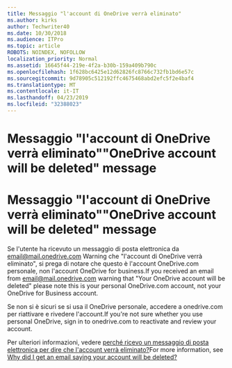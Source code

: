 ```yaml
---
title: Messaggio "l'account di OneDrive verrà eliminato"
ms.author: kirks
author: Techwriter40
ms.date: 10/30/2018
ms.audience: ITPro
ms.topic: article
ROBOTS: NOINDEX, NOFOLLOW
localization_priority: Normal
ms.assetid: 16645f44-219e-4f2a-b30b-159a409b790c
ms.openlocfilehash: 1f628bc6425e12d62826fc8766c732fb1bd6e57c
ms.sourcegitcommit: 9d78905c512192ffc4675468abd2efc5f2e4baf4
ms.translationtype: MT
ms.contentlocale: it-IT
ms.lasthandoff: 04/23/2019
ms.locfileid: "32388023"
---
```

# <a name="onedrive-account-will-be-deleted-message"></a><span data-ttu-id="7e0fc-102">Messaggio "l'account di OneDrive verrà eliminato"</span><span class="sxs-lookup"><span data-stu-id="7e0fc-102">"OneDrive account will be deleted" message</span></span>

# <a name="onedrive-account-will-be-deleted-message"></a><span data-ttu-id="7e0fc-103">Messaggio "l'account di OneDrive verrà eliminato"</span><span class="sxs-lookup"><span data-stu-id="7e0fc-103">"OneDrive account will be deleted" message</span></span>

<span data-ttu-id="7e0fc-104">Se l'utente ha ricevuto un messaggio di posta elettronica da email@mail.onedrive.com Warning che "l'account di OneDrive verrà eliminato", si prega di notare che questo è l'account OneDrive.com personale, non l'account OneDrive for business.</span><span class="sxs-lookup"><span data-stu-id="7e0fc-104">If you received an email from email@mail.onedrive.com warning that "Your OneDrive account will be deleted" please note this is your personal OneDrive.com account, not your OneDrive for Business account.</span></span> 
  
<span data-ttu-id="7e0fc-105">Se non si è sicuri se si usa il OneDrive personale, accedere a onedrive.com per riattivare e rivedere l'account.</span><span class="sxs-lookup"><span data-stu-id="7e0fc-105">If you're not sure whether you use personal OneDrive, sign in to onedrive.com to reactivate and review your account.</span></span>
  
<span data-ttu-id="7e0fc-106">Per ulteriori informazioni, vedere [perché ricevo un messaggio di posta elettronica per dire che l'account verrà eliminato?](https://go.microsoft.com/fwlink/?linkid=2036151&amp;clcid=0x409)</span><span class="sxs-lookup"><span data-stu-id="7e0fc-106">For more information, see [Why did I get an email saying your account will be deleted?](https://go.microsoft.com/fwlink/?linkid=2036151&amp;clcid=0x409)</span></span>
  

